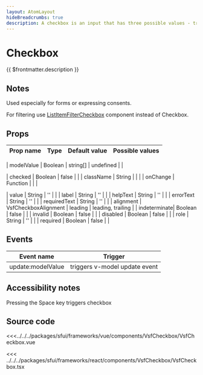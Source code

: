 ```yaml
---
layout: AtomLayout
hideBreadcrumbs: true
description: A checkbox is an input that has three possible values - true, false, or indeterminate. When an indeterminate value is not used, these are effectively boolean checkboxes.
---
```

# Checkbox

{{ $frontmatter.description }}

<Generate />

## Notes

Used especially for forms or expressing consents.

For filtering use [ListItemFilterCheckbox](listitemfiltercheckbox.md) component instead of Checkbox.

## Props

| Prop name    | Type                     | Default value | Possible values                        |
| ------------ | ------------------------ | ------------- | -------------------------------------- |

<!-- vue -->
| modelValue   | Boolean | string[]       | undefined     |                                        |
<!-- end vue -->
<!-- react -->
| checked      | Boolean                  | false         |                                        |
| className    | String                   |               |                                        |
| onChange     | Function                 |               |                                        |
<!-- end react -->
| value        | String                   | ''            |                                        |
| label        | String                   | ''            |                                        |
| helpText     | String                   | ''            |                                        |
| errorText    | String                   | ''            |                                        |
| requiredText | String                   | ''            |                                        |
| alignment    | VsfCheckboxAlignment    | leading       |   leading,  trailing                   |
| indeterminate| Boolean                  | false         |                                        |
| invalid      | Boolean                  | false         |                                        |
| disabled     | Boolean                  | false         |                                        |
| role         | String                   | ''            |                                        |
| required     | Boolean                  | false         |                                        |

<!-- vue -->
## Events

| Event name        |            Trigger             |
| ----------------- | :----------------------------: |
| update:modelValue | triggers v-model update event  |
<!-- end vue -->

## Accessibility notes

Pressing the Space key triggers checkbox

## Source code

<!-- vue -->
<<<../../../packages/sfui/frameworks/vue/components/VsfCheckbox/VsfCheckbox.vue
<!-- end vue -->
<!-- react -->
<<< ../../../packages/sfui/frameworks/react/components/VsfCheckbox/VsfCheckbox.tsx
<!-- end react -->
